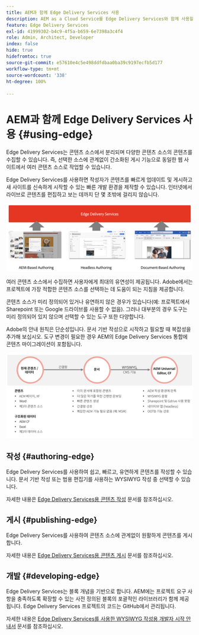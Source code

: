 ```yaml
---
title: AEM과 함께 Edge Delivery Services 사용
description: AEM as a Cloud Service를 Edge Delivery Services와 함께 사용할 수 있는 방법에 대해 알아봅니다.
feature: Edge Delivery Services
exl-id: 41999302-b4c9-4f5a-b659-6e7398a3c4f4
role: Admin, Architect, Developer
index: false
hide: true
hidefromtoc: true
source-git-commit: e57610e4c5e498ddfdbaa0ba39c9197ecfb5d177
workflow-type: tm+mt
source-wordcount: '338'
ht-degree: 100%

---
```



# AEM과 함께 Edge Delivery Services 사용 {#using-edge}

Edge Delivery Services는 콘텐츠 소스에서 분리되며 다양한 콘텐츠 소스의 콘텐츠를 수집할 수 있습니다. 즉, 선택한 소스에 관계없이 간소화된 게시 기능으로 동일한 웹 사이트에서 여러 콘텐츠 소스로 작업할 수 있습니다.

Edge Delivery Services를 사용하면 작성자가 콘텐츠를 빠르게 업데이트 및 게시하고 새 사이트를 신속하게 시작할 수 있는 빠른 개발 환경을 제작할 수 있습니다. 인터넷에서 라이브로 콘텐츠를 편집하고 보는 데까지 단 몇 초밖에 걸리지 않습니다.

![Edge Delivery용 콘텐츠 소스](assets/content-sources.png)

여러 콘텐츠 소스에서 수집하면 사용자에게 최대의 유연성이 제공됩니다. Adobe에서는 프로젝트에 가장 적합한 콘텐츠 소스를 선택하는 데 도움이 되는 지침을 제공합니다.

콘텐츠 소스가 미리 정의되어 있거나 유연하지 않은 경우가 있습니다(예: 프로젝트에서 Sharepoint 또는 Google 드라이브를 사용할 수 없음). 그러나 대부분의 경우 도구는 미리 정의되어 있지 않으며 선택할 수 있는 도구 또한 다양합니다.

Adobe의 안내 원칙은 단순성입니다. 문서 기반 작성으로 시작하고 필요할 때 복잡성을 추가해 보십시오. 도구 변경이 필요한 경우 AEM의 Edge Delivery Services 통합에 콘텐츠 마이그레이션이 포함됩니다.

![콘텐츠 소스 유연성](assets/content-source-flexiblity.png)

## 작성 {#authoring-edge}

Edge Delivery Services를 사용하여 쉽고, 빠르고, 유연하게 콘텐츠를 작성할 수 있습니다. 문서 기반 작성 또는 범용 편집기를 사용하는 WYSIWYG 작성 중 선택할 수 있습니다.

자세한 내용은 [Edge Delivery Services용 콘텐츠 작성](/help/edge/wysiwyg-authoring/authoring.md) 문서를 참조하십시오.

## 게시 {#publishing-edge}

Edge Delivery Services를 사용하여 콘텐츠 소스에 관계없이 원활하게 콘텐츠를 게시합니다.

자세한 내용은 [Edge Delivery Services용 콘텐츠 게시](/help/edge/wysiwyg-authoring/publishing.md) 문서를 참조하십시오.

## 개발 {#developing-edge}

Edge Delivery Services는 블록 개념을 기반으로 합니다. AEM에는 프로젝트 요구 사항을 충족하도록 확장할 수 있는 사전 정의된 블록의 포괄적인 라이브러리가 함께 제공됩니다. Edge Delivery Services 프로젝트의 코드는 GitHub에서 관리됩니다.

자세한 내용은 [Edge Delivery Services를 사용한 WYSIWYG 작성용 개발자 시작 안내서](/help/edge/wysiwyg-authoring/edge-dev-getting-started.md) 문서를 참조하십시오.
